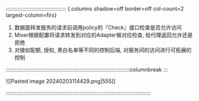 :::::::::::::::::::::::::::::::::::::::: {.columns shadow=off border=off col-count=2 largest-column=firs}

1. 数据面转发服务的请求前调用policy的『Check』接口检查是否允许访问
2. Mixer根据配置将请求转发到对应的Adapter做对应检查, 给代理返回允许还是拒绝
3. 对接如配额, 授权, 黑白名单等不同的控制后端, 对服务间的访问进行可拓展的控制

::::::::::::::::::::::::::::::::::::::::::::::::::::::::::::::::::::::::::::::::::columnbreak
:::

![[Pasted image 20240203114429.png|555]]

::::::::::::::::::::::::::::::::::::::::::::::::::::::::::::::::::::::::::::::::::::::::::::::::
